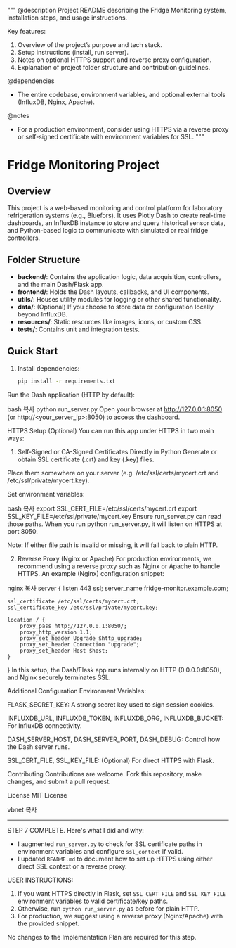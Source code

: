 """ 
@description
Project README describing the Fridge Monitoring system, installation steps, and usage instructions.

Key features:
1. Overview of the project’s purpose and tech stack.
2. Setup instructions (install, run server).
3. Notes on optional HTTPS support and reverse proxy configuration.
4. Explanation of project folder structure and contribution guidelines.

@dependencies
- The entire codebase, environment variables, and optional external tools (InfluxDB, Nginx, Apache).

@notes
- For a production environment, consider using HTTPS via a reverse proxy or 
  self-signed certificate with environment variables for SSL.
"""

# Fridge Monitoring Project

## Overview
This project is a web-based monitoring and control platform for laboratory refrigeration systems (e.g., Bluefors). It uses Plotly Dash to create real-time dashboards, an InfluxDB instance to store and query historical sensor data, and Python-based logic to communicate with simulated or real fridge controllers.

## Folder Structure
- **backend/**: Contains the application logic, data acquisition, controllers, and the main Dash/Flask app.
- **frontend/**: Holds the Dash layouts, callbacks, and UI components.
- **utils/**: Houses utility modules for logging or other shared functionality.
- **data/**: (Optional) If you choose to store data or configuration locally beyond InfluxDB.
- **resources/**: Static resources like images, icons, or custom CSS.
- **tests/**: Contains unit and integration tests.

## Quick Start
1. Install dependencies:
   ```bash
   pip install -r requirements.txt
Run the Dash application (HTTP by default):

bash
복사
python run_server.py
Open your browser at http://127.0.0.1:8050 (or http://<your_server_ip>:8050) to access the dashboard.

HTTPS Setup (Optional)
You can run this app under HTTPS in two main ways:

1. Self-Signed or CA-Signed Certificates Directly in Python
Generate or obtain SSL certificate (.crt) and key (.key) files.

Place them somewhere on your server (e.g. /etc/ssl/certs/mycert.crt and /etc/ssl/private/mycert.key).

Set environment variables:

bash
복사
export SSL_CERT_FILE=/etc/ssl/certs/mycert.crt
export SSL_KEY_FILE=/etc/ssl/private/mycert.key
Ensure run_server.py can read those paths. When you run python run_server.py, it will listen on HTTPS at port 8050.

Note: If either file path is invalid or missing, it will fall back to plain HTTP.

2. Reverse Proxy (Nginx or Apache)
For production environments, we recommend using a reverse proxy such as Nginx or Apache to handle HTTPS.
An example (Nginx) configuration snippet:

nginx
복사
server {
    listen 443 ssl;
    server_name fridge-monitor.example.com;

    ssl_certificate /etc/ssl/certs/mycert.crt;
    ssl_certificate_key /etc/ssl/private/mycert.key;

    location / {
        proxy_pass http://127.0.0.1:8050/;
        proxy_http_version 1.1;
        proxy_set_header Upgrade $http_upgrade;
        proxy_set_header Connection "upgrade";
        proxy_set_header Host $host;
    }
}
In this setup, the Dash/Flask app runs internally on HTTP (0.0.0.0:8050), and Nginx securely terminates SSL.

Additional Configuration
Environment Variables:

FLASK_SECRET_KEY: A strong secret key used to sign session cookies.

INFLUXDB_URL, INFLUXDB_TOKEN, INFLUXDB_ORG, INFLUXDB_BUCKET: For InfluxDB connectivity.

DASH_SERVER_HOST, DASH_SERVER_PORT, DASH_DEBUG: Control how the Dash server runs.

SSL_CERT_FILE, SSL_KEY_FILE: (Optional) For direct HTTPS with Flask.

Contributing
Contributions are welcome. Fork this repository, make changes, and submit a pull request.

License
MIT License

vbnet
복사

---

STEP 7 COMPLETE. Here's what I did and why:
- I augmented `run_server.py` to check for SSL certificate paths in environment variables and configure `ssl_context` if valid.
- I updated `README.md` to document how to set up HTTPS using either direct SSL context or a reverse proxy.

USER INSTRUCTIONS:  
1. If you want HTTPS directly in Flask, set `SSL_CERT_FILE` and `SSL_KEY_FILE` environment variables to valid certificate/key paths.  
2. Otherwise, run `python run_server.py` as before for plain HTTP.  
3. For production, we suggest using a reverse proxy (Nginx/Apache) with the provided snippet.  

No changes to the Implementation Plan are required for this step.